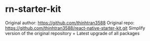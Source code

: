 # rn-starter-kit
Original author: https://github.com/thinhtran3588
Original repo: https://github.com/thinhtran3588/react-native-starter-kit.git
Simplify version of the original repository + Latest upgrade of all packages
